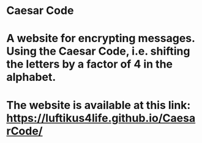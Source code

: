 # Caesar Code
# A website for encrypting messages. Using the Caesar Code, i.e. shifting the letters by a factor of 4 in the alphabet. 
# The website is available at this link: https://luftikus4life.github.io/CaesarCode/
